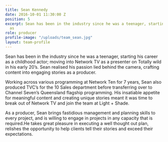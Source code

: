 ```yaml
---
title: Sean Kennedy
date: 2016-10-01 11:30:00 Z
position: 5
excerpt: Sean has been in the industry since he was a teenager, starting his career
  as
role: producer
profile-image: "/uploads/team_sean.jpg"
layout: team-profile
---
```


Sean has been in the industry since he was a teenager, starting his career as a childhood actor; moving into Network TV as a presenter on Totally wild in his early 20’s. Sean realised his passion lied behind the camera, crafting content into engaging stories as a producer.

Working across various programming at Network Ten for 7 years, Sean also produced TVC’s for the 10 Sales department before transferring over to Channel Seven’s Queensland flagship programming. His insatiable appetite for meaningful content and creating unique stories meant it was time to break out of Network TV and join the team at Light + Shade.

As a producer, Sean brings fastidious management and planning skills to every project, and is willing to engage in projects in any capacity that is required.He takes great pleasure in executing a well thought out plan, relishes the opportunity to help clients tell their stories and exceed their expectations.